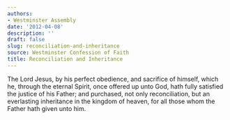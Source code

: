 ```yaml
---
authors:
- Westminster Assembly
date: '2012-04-08'
description: ''
draft: false
slug: reconciliation-and-inheritance
source: Westminster Confession of Faith
title: Reconciliation and Inheritance
---
```


The Lord Jesus, by his perfect obedience, and sacrifice of himself, which he, through the eternal Spirit, once offered up unto God, hath fully satisfied the justice of his Father; and purchased, not only reconciliation, but an everlasting inheritance in the kingdom of heaven, for all those whom the Father hath given unto him.